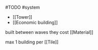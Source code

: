 #TODO 
#system 

- [[Tower]]
- [[Economic building]]

built between waves
they cost [[Material]]

max 1 building per [[Tile]]
